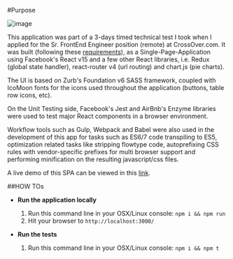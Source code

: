 #Purpose

![image](http://dzv3.s3.amazonaws.com/sfe-crossover-test/screenshot.png)

This application was part of a 3-days timed technical test I took when I applied for the Sr. FrontEnd Engineer position (remote) at CrossOver.com. It was built (following these [requirements](https://docs.google.com/file/d/0Bz8pV-tN2iDObHItZldCN3NDcEpDazNnVUdkZlFpWjJHaWln/edit)), as a Single-Page-Application using Facebook's React v15 and a few other React libraries, i.e. Redux (global state handler), react-router v4 (url routing) and chart.js (pie charts).

The UI is based on Zurb's Foundation v6 SASS framework, coupled with IcoMoon fonts for the icons used throughout the application (buttons, table row icons, etc).

On the Unit Testing side, Facebook's Jest and AirBnb's Enzyme libraries were used to test major React components in a browser environment.

Workflow tools such as Gulp, Webpack and Babel were also used in the development of this app for tasks such as ES6/7 code transpiling to ES5, optimization related tasks like stripping flowtype code, autoprefixing CSS rules with vendor-specific prefixes for multi browser support and performing minification on the resulting javascript/css files.

A live demo of this SPA can be viewed in this [link](http://dzv3.s3-website-us-east-1.amazonaws.com/sfe-crossover-test/).


##HOW TOs
  
  - **Run the application locally**
    1. Run this command line in your OSX/Linux console: `npm i && npm run`
    2. Hit your browser to `http://localhost:3000/`

  - **Run the tests**
    1. Run this command line in your OSX/Linux console: `npm i && npm t`
